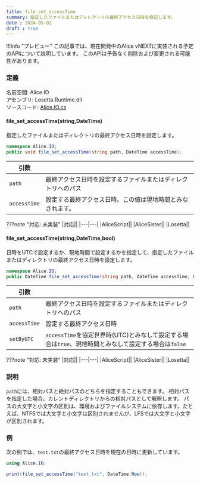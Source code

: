 ```yaml
---
title: file_set_accessTime
summary: 指定したファイルまたはディレクトリの最終アクセス日時を設定します。
date : 2024-05-02
draft : true
---
```


!!!info "プレビュー"
    この記事では、現在開発中のAlice vNEXTに実装される予定のAPIについて説明しています。
    このAPIは予告なく削除および変更される可能性があります。

### 定義
名前空間: Alice.IO<br/>
アセンブリ: Losetta.Runtime.dll<br/>
ソースコード: [Alice.IO.cs](https://github.com/WSOFT-Project/Losetta/blob/master/Losetta.Runtime/Alice.IO.cs)

#### file_set_accessTime(string,DateTime)

指定したファイルまたはディレクトリの最終アクセス日時を設定します。

```cs title="AliceScript"
namespace Alice.IO;
public void file_set_accessTime(string path, DateTime accessTime);
```

|引数| |
|-|-|
|`path`|最終アクセス日時を設定するファイルまたはディレクトリへのパス|
|`accessTime`|設定する最終アクセス日時。この値は現地時間とみなされます。|

???note "対応: 未実装"
    |対応||
    |---|---|
    |AliceScript||
    |AliceSister||
    |Losetta||

#### file_set_accessTime(string,DateTime,bool)

日時をUTCで設定するか、現地時間で設定するかを指定して、指定したファイルまたはディレクトリの最終アクセス日時を設定します。

```cs title="AliceScript"
namespace Alice.IO;
public DateTime file_set_accessTime(string path, DateTime accessTime, bool setByUTC);
```

|引数| |
|-|-|
|`path`|最終アクセス日時を設定するファイルまたはディレクトリへのパス|
|`accessTime`|設定する最終アクセス日時|
|`setByUTC`|`accessTime`を協定世界時(UTC)とみなして設定する場合は`true`、現地時間とみなして設定する場合は`false`|

???note "対応: 未実装"
    |対応||
    |---|---|
    |AliceScript||
    |AliceSister||
    |Losetta||

### 説明

`path`には、相対パスと絶対パスのどちらを指定することもできます。
相対パスを指定した場合、カレントディレクトリからの相対パスとして解釈します。
パスの大文字と小文字の区別は、環境およびファイルシステムに依存します。たとえば、NTFSでは大文字と小文字は区別されませんが、LFSでは大文字と小文字が区別されます。

### 例
次の例では、`test.txt`の最終アクセス日時を現在の日時に更新しています。

```cs title="AliceScript"
using Alice.IO;

print(file_set_accessTime("test.txt", DateTime.Now));
```
